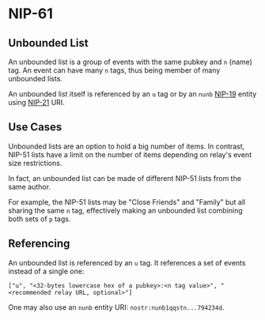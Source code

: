 NIP-61
======

Unbounded List
--------------

An unbounded list is a group of events with the same pubkey and `n` (name) tag.
An event can have many `n` tags, thus being member of many unbounded lists.

An unbounded list itself is referenced by an `u` tag
or by an `nunb` [NIP-19](19.md) entity using [NIP-21](21.md) URI.

## Use Cases

Unbounded lists are an option to hold a big number of items. In contrast, NIP-51 lists
have a limit on the number of items depending on relay's event size restrictions.

In fact, an unbounded list can be made of different NIP-51 lists from the same author.

For example, the NIP-51 lists may be "Close Friends" and "Family" but all sharing the same `n` tag,
effectively making an unbounded list combining both sets of `p` tags.

## Referencing

An unbounded list is referenced by an `u` tag. It references a set of events instead of a single one:

`["u", "<32-bytes lowercase hex of a pubkey>:<n tag value>", "<recommended relay URL, optional>"]`

One may also use an `nunb` entity URI: `nostr:nunb1qqstn...794234d`.
